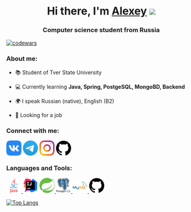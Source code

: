 <h1 align="center">Hi there, I'm <a href="https://github.com/RUMirNul/" target="_blank">Alexey</a> <img
src="https://github.com/blackcater/blackcater/raw/main/images/Hi.gif" height="32" /></h1>
<h3 align="center">Computer science student from Russia</h3> 

[![codewars](https://www.codewars.com/users/RUMirNul/badges/small)](https://www.codewars.com/users/RUMirNul)
### About me:

- 📚 Student of Tver State University

- 💻 Currently learning **Java, Spring, PostgeSQL, MongoBD, Backend**

- 🌍 I speak Russian (native), English (B2)

- 🔮 Looking for a job

### Connect with me:
<p align="left">
  <a href="https://t.me/RuMirNul" target="blank"><img align="center" src="https://raw.githubusercontent.com/RUMirNul/RUMirNul/4a3e854bd9829b789e682d9ad00ec248ff8f09df/icons/VK.svg" alt="RuMirNul" height="40" width="40" /></a>
  <a href="https://vk.com/rumirnul" target="blank"><img align="center" src="https://raw.githubusercontent.com/RUMirNul/RUMirNul/5a8fdf67758eccdcfbb715315580be4f5144d2d0/icons/Telegram.svg" alt="RuMirNul" height="40" width="40" /></a>
  <a href="https://instagram.com/alex_notshy" target="blank"><img align="center" src="https://raw.githubusercontent.com/RUMirNul/RUMirNul/2b5f0f9c7ddce7ad9b60738ef538aebcc4f4d9ca/icons/Instagram.svg" alt="alex_notshy" height="40" width="40" /></a>
  <a href="https://github.com/RuMirNul" target="blank"><img align="center" src="https://raw.githubusercontent.com/RUMirNul/RUMirNul/a45d66350da24e3f61e2aefedf952376385e14df/icons/GitHub.svg" alt="RuMirNul" height="40" width="40" /></a>
  
</p>

### Languages and Tools:
<p align="left"> 
<a href="https://javarush.ru/users/2783728" target="_blank" rel="noreferrer"> <img src="https://raw.githubusercontent.com/RUMirNul/RUMirNul/4a3e854bd9829b789e682d9ad00ec248ff8f09df/icons/Java.svg" alt="Java" width="40" height="40"/> </a>  
  <a href="https://www.jetbrains.com/idea/" target="_blank" rel="noreferrer"> <img src="https://raw.githubusercontent.com/RUMirNul/RUMirNul/4a3e854bd9829b789e682d9ad00ec248ff8f09df/icons/IntelliJ_IDEA.svg" alt="IntelliJ_IDEA" width="40" height="40"/></a> 
  <a href="https://spring.io/" target="_blank" rel="noreferrer"> <img src="https://raw.githubusercontent.com/RUMirNul/RUMirNul/a15c53008be38630442296ea0ee98f2cd511d15f/icons/Spring.svg" alt="Spring" width="40" height="40"/> </a>  
  <a href="https://www.postgresql.org" target="_blank" rel="noreferrer"> <img src="https://raw.githubusercontent.com/devicons/devicon/master/icons/postgresql/postgresql-original-wordmark.svg" alt="PostgreSQL" width="40" height="40"/> </a> 
  <a href="https://www.mysql.com/" target="_blank" rel="noreferrer"> <img src="https://raw.githubusercontent.com/RUMirNul/RUMirNul/a15c53008be38630442296ea0ee98f2cd511d15f/icons/MySQL.svg" alt="MySQL" width="40" height="40"/> </a>
  <a href="https://www.github.com/" target="_blank" rel="noreferrer"> <img src="https://raw.githubusercontent.com/RUMirNul/RUMirNul/a45d66350da24e3f61e2aefedf952376385e14df/icons/GitHub.svg" alt="GitHub" width="40" height="40"/> </a> 
</p>

[![Top Langs](https://github-readme-stats.vercel.app/api/top-langs/?username=RuMirNul)](https://RuMirNul)
